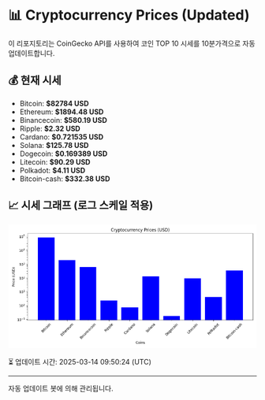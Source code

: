 
# 📊 Cryptocurrency Prices (Updated)

이 리포지토리는 CoinGecko API를 사용하여 코인 TOP 10 시세를 10분가격으로 자동 업데이트합니다.

## 💰 현재 시세
- Bitcoin: **$82784 USD**
- Ethereum: **$1894.48 USD**
- Binancecoin: **$580.19 USD**
- Ripple: **$2.32 USD**
- Cardano: **$0.721535 USD**
- Solana: **$125.78 USD**
- Dogecoin: **$0.169389 USD**
- Litecoin: **$90.29 USD**
- Polkadot: **$4.11 USD**
- Bitcoin-cash: **$332.38 USD**

## 📈 시세 그래프 (로그 스케일 적용)
![Crypto Prices](crypto_prices.png)

⏳ 업데이트 시간: 2025-03-14 09:50:24 (UTC)

---
자동 업데이트 봇에 의해 관리됩니다.
